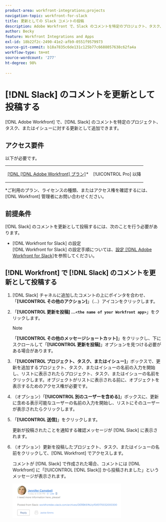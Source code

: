 ```yaml
---
product-area: workfront-integrations;projects
navigation-topic: workfront-for-slack
title: 更新としての Slack コメントの投稿
description: Adobe Workfront で、Slack のコメントを特定のプロジェクト、タスク、またはイシューに対する更新として追加できます。
author: Becky
feature: Workfront Integrations and Apps
exl-id: 18b22f2c-2490-41e2-afb9-0551f9579973
source-git-commit: b18a7835c6de131c125b77c6688057638c62fa4a
workflow-type: tm+mt
source-wordcount: '277'
ht-degree: 98%

---
```


# [!DNL Slack] のコメントを更新として投稿する

[!DNL Adobe Workfront] で、[!DNL Slack] のコメントを特定のプロジェクト、タスク、またはイシューに対する更新として追加できます。

## アクセス要件

以下が必要です。

<table style="table-layout:auto"> 
 <col> 
 </col> 
 <col> 
 </col> 
 <tbody> 
  <tr> 
   <td role="rowheader"><a href="https://business.adobe.com/jp/products/workfront/pricing.html" target="_blank">[!DNL [!DNL Adobe Workfront] プラン]</a>*</td> 
   <td> <p>[!UICONTROL Pro] 以降</p> </td> 
  </tr> 
 </tbody> 
</table>

&#42;ご利用のプラン、ライセンスの種類、またはアクセス権を確認するには、[!DNL Workfront] 管理者にお問い合わせください。

## 前提条件

[!DNL Slack] のコメントを更新として投稿するには、次のことを行う必要があります。

* [!DNL Workfront for Slack] の設定\
   [!DNL Workfront for Slack] の設定手順については、[設定 [!DNL Adobe Workfront for Slack]](../../workfront-integrations-and-apps/using-workfront-with-slack/configure-workfront-for-slack.md)を参照してください。

## [!DNL Workfront] で [!DNL Slack] のコメントを更新として投稿する

1. [!DNL Slack] チャネルに追加したコメントの上にポインタを合わせ、「**[!UICONTROL その他のアクション]**」（...）アイコンをクリックします。

1. 「**[!UICONTROL 更新を投稿] ...`<the name of your Workfront app>`**」をクリックします。

   >[!NOTE]
   >
   >「**[!UICONTROL その他のメッセージショートカット]**」をクリックし、下にスクロールして「**[!UICONTROL 更新を投稿]**」オプションを見つける必要がある場合があります。
   >
   >
1. 「**[!UICONTROL プロジェクト、タスク、またはイシュー]**」ボックスで、更新を追加するプロジェクト、タスク、またはイシューの名前の入力を開始し、リストに表示されたらプロジェクト、タスク、またはイシューの名前をクリックします。オブジェクトがリストに表示される前に、オブジェクトを表示するためのアクセス権が必要です。
1. （オプション）「**[!UICONTROL 別のユーザーを含める]**」ボックスに、更新に含める表示可能なユーザーの名前の入力を開始し、リストにそのユーザーが表示されたらクリックします。
1. 「**[!UICONTROL 送信]**」をクリックします。

   更新が投稿されたことを通知する確認メッセージが [!DNL Slack] に表示されます。

1. （オプション）更新を投稿したプロジェクト、タスク、またはイシューの名前をクリックして、[!DNL Workfront] でアクセスします。

   コメントが [!DNL Slack] で作成された場合、コメントには [!DNL Workfront] に「[!UICONTROL [!DNL Slack]] から投稿されました」というメッセージが表示されます。

   ![Slackから投稿された更新 &#x200B;](assets/slack-update-posted-from-slack-350x112.png)
